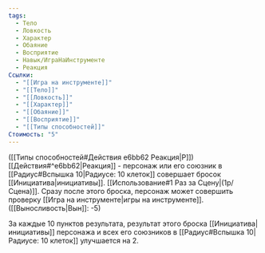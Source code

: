 ```yaml
---
tags:
  - Тело
  - Ловкость
  - Характер
  - Обаяние
  - Восприятие
  - Навык/ИграНаИнструменте
  - Реакция
Ссылки:
  - "[[Игра на инструменте]]"
  - "[[Тело]]"
  - "[[Ловкость]]"
  - "[[Характер]]"
  - "[[Обаяние]]"
  - "[[Восприятие]]"
  - "[[Типы способностей]]"
Стоимость: "5"
---
```

([[Типы способностей#Действия e6bb62 Реакция|Р]]) [[Действия#^e6bb62|Реакция]] - персонаж или его союзник в [[Радиус#Вспышка 10|Радиусе: 10 клеток]] совершает бросок  [[Инициатива|инициативы]]. [[Использование#1 Раз за Сцену|(1р/Сцена)]]. Сразу после этого броска, персонаж может совершить проверку [[Игра на инструменте|игры на инструменте]]. ([[Выносливость|Вын]]: -5)

За каждые 10 пунктов результата, результат этого броска [[Инициатива|инициативы]] персонажа и всех его союзников в [[Радиус#Вспышка 10|Радиусе: 10 клеток]] улучшается на 2. 